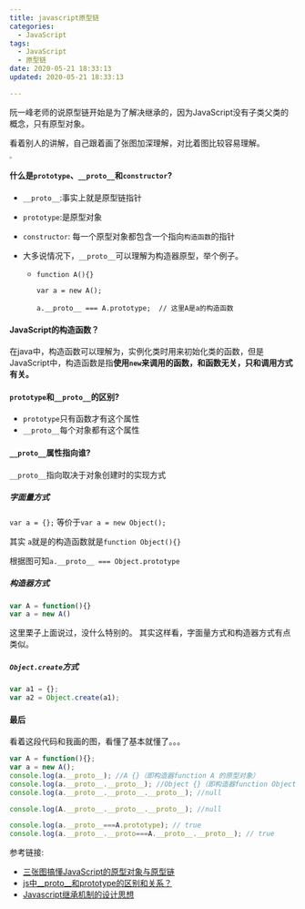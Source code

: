 ```yaml
---
title: javascript原型链
categories:
  - JavaScript
tags:
  - JavaScript
  - 原型链
date: 2020-05-21 18:33:13
updated: 2020-05-21 18:33:13

---
```


阮一峰老师的说原型链开始是为了解决继承的，因为JavaScript没有子类父类的概念，只有原型对象。

看着别人的讲解，自己跟着画了张图加深理解，对比着图比较容易理解。

<img src="https://blog-1301153828.cos.ap-shanghai.myqcloud.com/prototype.png" style="zoom:25%;" />

#### 什么是`prototype`、`__proto__`和`constructor`?

- `__proto__`:事实上就是原型链指针

- `prototype`:是原型对象

- `constructor`: 每一个原型对象都包含一个指向`构造函数`的指针

- 大多说情况下，`__proto__`可以理解为构造器原型，举个例子。

  - ```
    function A(){}
    
    var a = new A();
    
    a.__proto__ === A.prototype;  // 这里A是a的构造函数
    ```

#### JavaScript的构造函数？

​	在java中，构造函数可以理解为，实例化类时用来初始化类的函数，但是JavaScript中，构造函数是指**使用`new`来调用的函数，和函数无关，只和调用方式有关。**

#### `prototype`和`__proto__`的区别?

- `prototype`只有函数才有这个属性
- `__proto__`每个对象都有这个属性

<!--more-->
#### `__proto__`属性指向谁?

`__proto__`指向取决于对象创建时的实现方式

##### 字面量方式

`var a = {};` 等价于`var a = new Object();`

其实 `a`就是的构造函数就是`function Object(){}`

根据图可知`a.__proto__ === Object.prototype`


##### 构造器方式
```javascript
var A = function(){}
var a = new A()
```
这里栗子上面说过，没什么特别的。
其实这样看，字面量方式和构造器方式有点类似。

##### `Object.create`方式
```javascript
var a1 = {};
var a2 = Object.create(a1);
```

#### 最后

看着这段代码和我画的图，看懂了基本就懂了。。。

```javascript
var A = function(){};
var a = new A();
console.log(a.__proto__); //A {}（即构造器function A 的原型对象）
console.log(a.__proto__.__proto__); //Object {}（即构造器function Object 的原型对象）
console.log(a.__proto__.__proto__.__proto__); //null

console.log(A.__proto__.__proto__.__proto__); //null

console.log(a.__proto__===A.prototype); // true
console.log(a.__proto__.__proto===A.__proto__.__proto__); // true
```

参考链接:

- [三张图搞懂JavaScript的原型对象与原型链](https://www.cnblogs.com/shuiyi/p/5305435.html)
- [js中__proto__和prototype的区别和关系？](https://www.zhihu.com/question/34183746)
- [Javascript继承机制的设计思想](http://www.ruanyifeng.com/blog/2011/06/designing_ideas_of_inheritance_mechanism_in_javascript.html)
